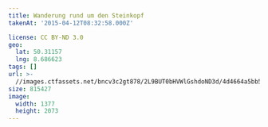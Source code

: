 ```yaml
---
title: Wanderung rund um den Steinkopf
takenAt: '2015-04-12T08:32:58.000Z'

license: CC BY-ND 3.0
geo:
  lat: 50.31157
  lng: 8.686623
tags: []
url: >-
  //images.ctfassets.net/bncv3c2gt878/2L9BUT0bHVWlGshdoND3d/4d4664a5bb5d739d60449f8f3f73a9a3/wanderung-rund-um-den-steinkopf_17130338431_o
size: 815427
image:
  width: 1377
  height: 2073
---
```

